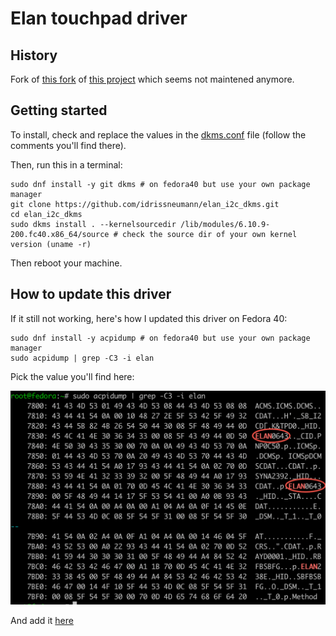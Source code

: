 # Elan touchpad driver

## History

Fork of [this fork](https://github.com/pavlepiramida/elan_i2c_dkms) of [this project](https://github.com/Jookia/elan_i2c_dkms) which seems not maintened anymore.

## Getting started

To install, check and replace the values in the [dkms.conf](./dkms.conf) file (follow the comments you'll find there).

Then, run this in a terminal:

```shell
sudo dnf install -y git dkms # on fedora40 but use your own package manager
git clone https://github.com/idrissneumann/elan_i2c_dkms.git
cd elan_i2c_dkms
sudo dkms install . --kernelsourcedir /lib/modules/6.10.9-200.fc40.x86_64/source # check the source dir of your own kernel version (uname -r)
```

Then reboot your machine.

## How to update this driver

If it still not working, here's how I updated this driver on Fedora 40:

```shell
sudo dnf install -y acpidump # on fedora40 but use your own package manager
sudo acpidump | grep -C3 -i elan
```

Pick the value you'll find here:

![acpidump](./img/acpidump.png)

And add it [here](./elan_i2c_core.c#1269)
